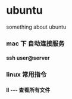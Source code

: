 # ubuntu
something about ubuntu

### mac 下 自动连接服务

#### ssh user@server

### linux 常用指令

#### ll  --- 查看所有文件
